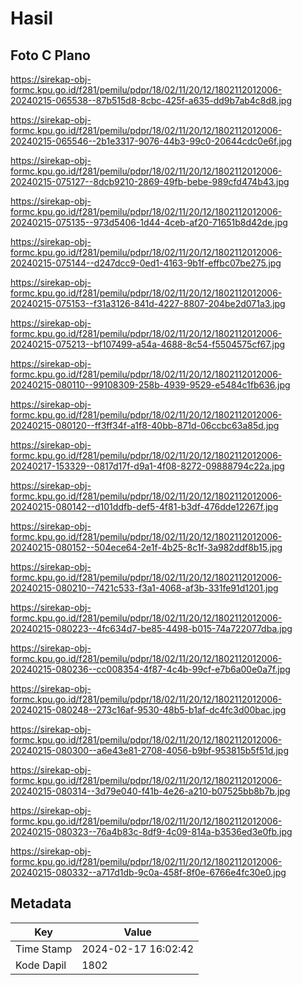 # Hasil

## Foto C Plano

https://sirekap-obj-formc.kpu.go.id/f281/pemilu/pdpr/18/02/11/20/12/1802112012006-20240215-065538--87b515d8-8cbc-425f-a635-dd9b7ab4c8d8.jpg

https://sirekap-obj-formc.kpu.go.id/f281/pemilu/pdpr/18/02/11/20/12/1802112012006-20240215-065546--2b1e3317-9076-44b3-99c0-20644cdc0e6f.jpg

https://sirekap-obj-formc.kpu.go.id/f281/pemilu/pdpr/18/02/11/20/12/1802112012006-20240215-075127--8dcb9210-2869-49fb-bebe-989cfd474b43.jpg

https://sirekap-obj-formc.kpu.go.id/f281/pemilu/pdpr/18/02/11/20/12/1802112012006-20240215-075135--973d5406-1d44-4ceb-af20-71651b8d42de.jpg

https://sirekap-obj-formc.kpu.go.id/f281/pemilu/pdpr/18/02/11/20/12/1802112012006-20240215-075144--d247dcc9-0ed1-4163-9b1f-effbc07be275.jpg

https://sirekap-obj-formc.kpu.go.id/f281/pemilu/pdpr/18/02/11/20/12/1802112012006-20240215-075153--f31a3126-841d-4227-8807-204be2d071a3.jpg

https://sirekap-obj-formc.kpu.go.id/f281/pemilu/pdpr/18/02/11/20/12/1802112012006-20240215-075213--bf107499-a54a-4688-8c54-f5504575cf67.jpg

https://sirekap-obj-formc.kpu.go.id/f281/pemilu/pdpr/18/02/11/20/12/1802112012006-20240215-080110--99108309-258b-4939-9529-e5484c1fb636.jpg

https://sirekap-obj-formc.kpu.go.id/f281/pemilu/pdpr/18/02/11/20/12/1802112012006-20240215-080120--ff3ff34f-a1f8-40bb-871d-06ccbc63a85d.jpg

https://sirekap-obj-formc.kpu.go.id/f281/pemilu/pdpr/18/02/11/20/12/1802112012006-20240217-153329--0817d17f-d9a1-4f08-8272-09888794c22a.jpg

https://sirekap-obj-formc.kpu.go.id/f281/pemilu/pdpr/18/02/11/20/12/1802112012006-20240215-080142--d101ddfb-def5-4f81-b3df-476dde12267f.jpg

https://sirekap-obj-formc.kpu.go.id/f281/pemilu/pdpr/18/02/11/20/12/1802112012006-20240215-080152--504ece64-2e1f-4b25-8c1f-3a982ddf8b15.jpg

https://sirekap-obj-formc.kpu.go.id/f281/pemilu/pdpr/18/02/11/20/12/1802112012006-20240215-080210--7421c533-f3a1-4068-af3b-331fe91d1201.jpg

https://sirekap-obj-formc.kpu.go.id/f281/pemilu/pdpr/18/02/11/20/12/1802112012006-20240215-080223--4fc634d7-be85-4498-b015-74a722077dba.jpg

https://sirekap-obj-formc.kpu.go.id/f281/pemilu/pdpr/18/02/11/20/12/1802112012006-20240215-080236--cc008354-4f87-4c4b-99cf-e7b6a00e0a7f.jpg

https://sirekap-obj-formc.kpu.go.id/f281/pemilu/pdpr/18/02/11/20/12/1802112012006-20240215-080248--273c16af-9530-48b5-b1af-dc4fc3d00bac.jpg

https://sirekap-obj-formc.kpu.go.id/f281/pemilu/pdpr/18/02/11/20/12/1802112012006-20240215-080300--a6e43e81-2708-4056-b9bf-953815b5f51d.jpg

https://sirekap-obj-formc.kpu.go.id/f281/pemilu/pdpr/18/02/11/20/12/1802112012006-20240215-080314--3d79e040-f41b-4e26-a210-b07525bb8b7b.jpg

https://sirekap-obj-formc.kpu.go.id/f281/pemilu/pdpr/18/02/11/20/12/1802112012006-20240215-080323--76a4b83c-8df9-4c09-814a-b3536ed3e0fb.jpg

https://sirekap-obj-formc.kpu.go.id/f281/pemilu/pdpr/18/02/11/20/12/1802112012006-20240215-080332--a717d1db-9c0a-458f-8f0e-6766e4fc30e0.jpg


## Metadata

| Key        | Value               |
| ---------- | ------------------- |
| Time Stamp | 2024-02-17 16:02:42 |
| Kode Dapil | 1802                |



